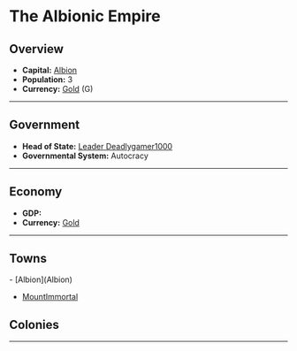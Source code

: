 # <!--NAME-->The Albionic Empire<!--NAME-->

## Overview

- **Capital:** <!--CAPITAL_LINK-->[Albion](Albion)<!--CAPITAL_LINK-->
- **Population:** <!--POPULATION-->3<!--POPULATION-->
- **Currency:** <!--CURRENCY_LINK-->[Gold](Gold)<!--CURRENCY_LINK--> (<!--CURRENCY_ABV-->G<!--CURRENCY_ABV-->)

---

## Government

- **Head of State:** <!--LEADER_TITLE_LINK-->[Leader Deadlygamer1000](Deadlygamer1000)<!--LEADER_TITLE_LINK-->
- **Governmental System:** <!--GOVERNMENT-->Autocracy<!--GOVERNMENT-->

---

## Economy

- **GDP:** <!--GDP--> <!--GDP-->
- **Currency:** <!--CURRENCY_LINK-->[Gold](Gold)<!--CURRENCY_LINK-->

---

## Towns

<!--TOWNS-->- [Albion](Albion)
- [MountImmortal](MountImmortal)<!--TOWNS-->

## Colonies

<!--COLONIES--><!--COLONIES-->

---